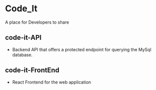 # Code_It
A place for Developers to share

## code-it-API
- Backend API that offers a protected endpoint for querying the MySql database.

## code-it-FrontEnd
- React Frontend for the web application

